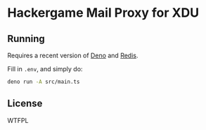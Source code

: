 # Hackergame Mail Proxy for XDU

## Running

Requires a recent version of [Deno](https://deno.com/) and [Redis](https://redis.io/).

Fill in `.env`, and simply do:

```sh
deno run -A src/main.ts
```

## License

WTFPL
